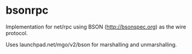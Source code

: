 bsonrpc
=======

Implementation for net/rpc using BSON (http://bsonspec.org) as the wire protocol.

Uses launchpad.net/mgo/v2/bson for marshalling and unmarshalling.